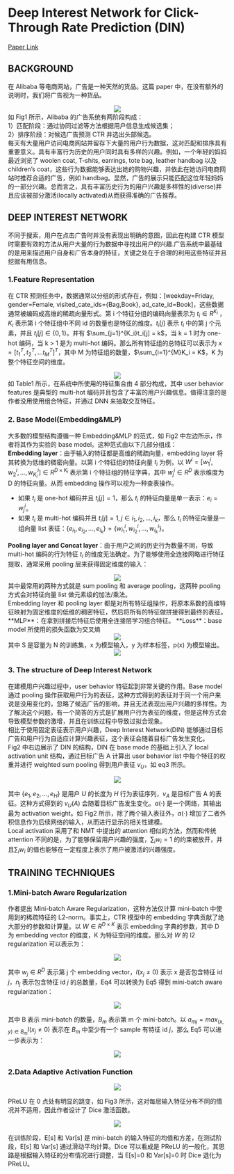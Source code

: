 # Deep Interest Network for Click-Through Rate Prediction (DIN)
[Paper Link](https://arxiv.org/pdf/1706.06978.pdf)

## BACKGROUND
在 Alibaba 等电商网站，广告是一种天然的货品。这篇 paper 中，在没有额外的说明时，我们将广告视为一种货品。
<div align=center><img src=pics/Figure1.png></div>
如 Fig1 所示，Alibaba 的广告系统有两阶段构成：<br>
1）匹配阶段：通过协同过滤等方法根据用户信息生成候选集；<br>
2）排序阶段：对候选广告预测 CTR 并选出头部候选。<br>
每天有大量用户访问电商网站并留存下大量的用户行为数据，这对匹配和排序具有重要意义。具有丰富行为历史的用户同时具有多样的兴趣。例如，一个年轻的妈妈最近浏览了 woolen coat, T-shits, earrings, tote bag, leather handbag 以及 children’s coat，这些行为数据能够表达出她的购物兴趣，并依此在她访问电商网站时推荐合适的广告，例如 handbag。显然，广告的展示只能匹配这位年轻妈妈的一部分兴趣。总而言之，具有丰富历史行为的用户兴趣是多样性的(diverse)并且应该被部分激活(locally activated)从而获得准确的广告推荐。

## DEEP INTEREST NETWORK
不同于搜索，用户在点击广告时并没有表现出明确的意图，因此在构建 CTR 模型时需要有效的方法从用户大量的行为数据中寻找出用户的兴趣.广告系统中最基础的是用来描述用户自身和广告本身的特征，关键之处在于合理的利用这些特征并且挖掘有用信息。

### 1.Feature Representation
在 CTR 预测任务中，数据通常以分组的形式存在，例如：[weekday=Friday, gender=Female, visited_cate_ids={Bag,Book}, ad_cate_id=Book]，这些数据通常被编码成高维的稀疏向量形式。第 i 个特征分组的编码向量表示为 $t_i \in R^{K_i}$ ，$K_i$ 表示第 i 个特征组中不同 id 的数量也是特征的维度。$t_i[j]$ 表示 $t_i$ 中的第 j 个元素，并且 $t_i[j] \in \{0, 1\}$。并有 $\sum_{j=1}^{K_i}t_i[j] = k$，当 k = 1 时为 one-hot 编码，当 k > 1 是为 multi-hot 编码。那么所有特征组的总特征可以表示为 $x = [t^T_1, t^T_2, ...t^T_M]^T$，其中 M 为特征组的数量，$\sum_{i=1}^{M}K_i = K$，K 为整个特征空间的维度。 <br>
<div align=center> <img src=pics/Table1.png> </div>
如 Table1 所示，在系统中所使用的特征集合由 4 部分构成，其中 user behavior features 是典型的 multi-hot 编码并且包含了丰富的用户兴趣信息。值得注意的是作者没用使用组合特征，并通过 DNN 来抽取交互特征。

### 2. Base Model(Embedding&MLP)
大多数的模型结构遵循一种 Embedding&MLP 的范式，如 Fig2 中左边所示，作者将其作为实验的 base model。这种范式由以下几部分组成： <br>
**Embedding layer**：由于输入的特征都是高维的稀疏向量，embedding layer 将其转换为低维的稠密向量。以第 i 个特征组的特征向量 $t_i$ 为例，以 $W^i = [w^i_1, w^i_2, ..., w^i_{K_i}] \in R^{D \times K_i}$ 表示第 i 个特征组的特征字典，其中 $w^i_j \in R^D$ 表示维度为 D 的特征向量。从而 embedding 操作可以视为一种查表操作。 <br>

- 如果 $t_i$ 是 one-hot 编码并且 $t_i[j] = 1$，那么 $t_i$ 的特征向量是单一表示：$e_i = w^i_j$。
- 如果 $t_i$ 是 multi-hot 编码并且 $t_i[j] = 1, j \in {i_1, i_2, ..., i_k}$，那么 $t_i$ 的特征向量是一组向量 list 表征：$\{e_{i_1}, e_{i_2}, ..., e_{i_k}\} = \{w^i_{i_1}, w^i_{i_2}, ..., w^i_{i_k}\}$。
  
**Pooling layer and Concat layer**：由于用户之间的历史行为数量不同，导致 multi-hot 编码的行为特征 $t_i$ 的维度无法确定。为了能够使用全连接网略进行特征提取，通常采用 pooling 层来获得固定维度的输入：
<div align=center> <img src=pics/eq1.png> </div>
其中最常用的两种方式就是 sum pooling 和 average pooling，这两种 pooling 方式会对特征向量 list 做元素级的加法/乘法。 <br>
Embedding layer 和 pooling layer 都是对所有特征组操作，将原本系数的高维特征映射为固定维度的低维的稠密特征，然后将所有的特征做拼接得到最终的表征。 <br>
**MLP**：在拿到拼接后特征后使用全连接层学习组合特征。
**Loss**：base model 所使用的损失函数为交叉熵
<div align=center> <img src=pics/eq2.png> </div>
其中 S 是容量为 N 的训练集，x 为模型输入，y 为样本标签，p(x) 为模型输出。

<div align=center> <img src=pics/Figure2.png> </div>

### 3. The structure of Deep Interest Network
在建模用户兴趣过程中，user behavior 特征起到非常关键的作用。Base model 通过 pooling 操作获取用户行为的表征，这种方式得到的表征对于同一个用户来说是没用变化的，忽略了候选广告的影响，并且无法表现出用户兴趣的多样性。为了解决这个问题，有一个简答的方式是扩展用户行为表征的维度，但是这种方式会导致模型参数的激增，并且在训练过程中导致过拟合现象。 <br>
相比于使用固定表征表示用户兴趣，Deep Interest Network(DIN) 能够通过目标广告和用户行为自适应计算兴趣表征，这个表征会随着目标广告发生变化。 <br>
Fig2 中右边展示了 DIN 的结构，DIN 在 base mode 的基础上引入了 local activation unit 结构，通过目标广告 A 计算出 user behavior list 中每个特征的权重并进行 weighted sum pooling 得到用户表征 $v_U$，如 eq3 所示。
<div align=center> <img src=pics/eq3.png> </div>

其中 $\{e_1, e_2, ..., e_H\}$ 是用户 $U$ 的长度为 $H$ 行为表征序列，$v_A$ 是目标广告 A 的表征。这种方式得到的 $v_U(A)$ 会随着目标广告发生变化。$a(\cdot)$ 是一个网络，其输出最为 activation weight。如 Fig2 所示，除了两个输入表征外，$a(\cdot)$ 增加了二者外积信息作为后续网络的输入，从而进行显示的相关性建模。 <br>
Local activation 采用了和 NMT 中提出的 attention 相似的方法，然而和传统 attention 不同的是，为了能够保留用户兴趣的强度，$\sum_{i}w_i = 1$ 的约束被放开，并且$\sum_{i}w_i$ 的值也能够在一定程度上表示了用户被激活的兴趣强度。

## TRAINING TECHNIQUES
### 1.Mini-batch Aware Regularization
作者提出 Mini-batch Aware Regularization，这种方法仅计算 mini-batch 中使用到的稀疏特征的 L2-norm。事实上，CTR 模型中的 embedding 字典贡献了绝大部分的参数和计算量。以 $W \in R^{D \times K}$ 表示 embedding 字典的参数，其中 D 为 embedding vector 的维度，K 为特征空间的维度。那么对 $W$ 的 l2 regularization 可以表示为：
<div align=center> <img src=pics/eq4.png> </div>

其中 $w_j \in R^D$ 表示第 j 个 embedding vector，$I(x_j \ne 0)$ 表示 x 是否包含特征 id $j$，$n_j$ 表示包含特征 id $j$ 的总数量，Eq4 可以转换为 Eq5 得到 mini-batch aware regularization：
<div align=center> <img src=pics/eq5.png> </div>

其中 B 表示 mini-batch 的数量，$B_m$ 表示第 m 个 mini-batch。以 $a_{mj} = max_{(x,y) \in B_m}I(x_j \ne 0)$ 表示在 $B_m$ 中至少有一个 sample 有特征 id $j$，那么 Eq5 可以进一步表示为：
<div align=center> <img src=pics/eq6.png> </div>

### 2.Data Adaptive Activation Function
<div align=center> <img src=pics/Figure3.png> </div>

PReLU 在 0 点处有明显的跳变，如 Fig3 所示，这对每层输入特征分布不同的情况并不适用，因此作者设计了 Dice 激活函数。
<div align=center> <img src=pics/eq9.png> </div>

在训练阶段，E[s] 和 Var[s] 是 mini-batch 的输入特征的均值和方差，在测试阶段，E[s] 和 Var[s] 通过滑动平均计算。Dice 可以看成是 PReLU 的一般化，其思路是根据输入特征的分布情况进行调整，当 E[s]=0 和 Var[s]=0 时 Dice 退化为 PReLU。